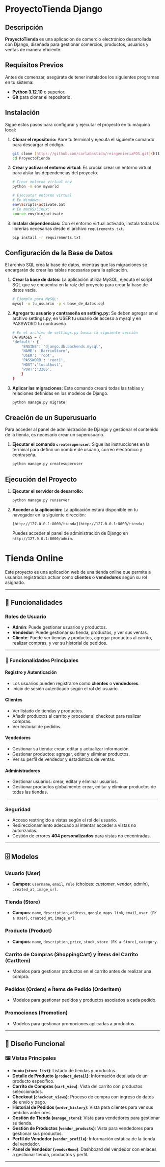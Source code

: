 # ProyectoTienda Django

## Descripción

**ProyectoTienda** es una aplicación de comercio electrónico desarrollada con Django, diseñada para gestionar comercios, productos, usuarios y ventas de manera eficiente.

## Requisitos Previos

Antes de comenzar, asegúrate de tener instalados los siguientes programas en tu sistema:

* **Python 3.12.10** o superior.
* **Git** para clonar el repositorio.

## Instalación

Sigue estos pasos para configurar y ejecutar el proyecto en tu máquina local:

1.  **Clonar el repositorio:** Abre tu terminal y ejecuta el siguiente comando para descargar el código.

    ```bash
    git clone [https://github.com/carlabastida/reingenieriaPOS.git](https://github.com/carlabastida/reingenieriaPOS.git)
    cd ProyectoTienda
    ```

2.  **Crear y activar el entorno virtual:** Es crucial crear un entorno virtual para aislar las dependencias del proyecto.

    ```bash
    # Crear entorno virtual env
    python -m env myworld

    # Ejecuutar entorno virtual
    # En Windows:
    env\Scripts\activate.bat
    # En macOS/Linux:
    source env/bin/activate
    ```

3.  **Instalar dependencias:** Con el entorno virtual activado, instala todas las librerías necesarias desde el archivo `requirements.txt`.

    ```bash
    pip install -r requirements.txt
    ```

## Configuración de la Base de Datos

El archivo SQL crea la base de datos, mientras que las migraciones se encargarán de crear las tablas necesarias para la aplicación.

1.  **Crear la base de datos:** La aplicación utiliza MySQL, ejecuta el script SQL que se encuentra en la raíz del proyecto para crear la base de datos vacía.

    ```bash
    # Ejemplo para MySQL:
    mysql -u tu_usuario -p < base_de_datos.sql
    ```
2. **Agregar tu usuario y contraseña en setting.py:** Se deben agregar en el archivo settings.py, en USER tu usuario de acceso a mysql y en PASSWORD tu contraseña

    ```bash
    # En el archivo de settings.py busca la siguiente sección
    DATABASES = {
    'default': {
        'ENGINE': 'django.db.backends.mysql',
        'NAME': 'BarrioStore',
        'USER': 'root',
        'PASSWORD': 'root1',
        'HOST':'localhost',
        'PORT':'3306',
        }
    }
    ```

3.  **Aplicar las migraciones:** Este comando creará todas las tablas y relaciones definidas en los modelos de Django.

    ```bash
    python manage.py migrate
    ```

## Creación de un Superusuario

Para acceder al panel de administración de Django y gestionar el contenido de la tienda, es necesario crear un superusuario.

1.  **Ejecutar el comando `createsuperuser`:** Sigue las instrucciones en la terminal para definir un nombre de usuario, correo electrónico y contraseña.

    ```bash
    python manage.py createsuperuser
    ```

## Ejecución del Proyecto

1.  **Ejecutar el servidor de desarrollo:**

    ```bash
    python manage.py runserver
    ```

2.  **Acceder a la aplicación:** La aplicación estará disponible en tu navegador en la siguiente dirección:

    ```
    [http://127.0.0.1:8000/tienda](http://127.0.0.1:8000/tienda)
    ```

    Puedes acceder al panel de administración de Django en `http://127.0.0.1:8000/admin`.

#  Tienda Online

Este proyecto es una aplicación web de una tienda online que permite a usuarios registrados actuar como **clientes** o **vendedores** según su rol asignado.

---

## 🚀 Funcionalidades

###  Roles de Usuario
- **Admin**: Puede gestionar usuarios y productos.  
- **Vendedor**: Puede gestionar su tienda, productos, y ver sus ventas.  
- **Cliente**: Puede ver tiendas y productos, agregar productos al carrito, realizar compras, y ver su historial de pedidos.  

---

### 📌 Funcionalidades Principales

####  Registro y Autenticación
- Los usuarios pueden registrarse como **clientes** o **vendedores**.  
- Inicio de sesión autenticado según el rol del usuario.  

####  Clientes
- Ver listado de tiendas y productos.  
- Añadir productos al carrito y proceder al checkout para realizar compras.  
- Ver historial de pedidos.  

####  Vendedores
- Gestionar su tienda: crear, editar y actualizar información.  
- Gestionar productos: agregar, editar y eliminar productos.  
- Ver su perfil de vendedor y estadísticas de ventas.  

####  Administradores
- Gestionar usuarios: crear, editar y eliminar usuarios.  
- Gestionar productos globalmente: crear, editar y eliminar productos de todas las tiendas.  

---

###  Seguridad
- Acceso restringido a vistas según el rol del usuario.  
- Redireccionamiento adecuado al intentar acceder a vistas no autorizadas.  
- Gestión de errores **404 personalizados** para vistas no encontradas.  

---

## 🗄️ Modelos

###  Usuario (User)
- **Campos**: `username`, `email`, `role` (choices: *customer*, *vendor*, *admin*), `created_at`, `image_url`.  

###  Tienda (Store)
- **Campos**: `name`, `description`, `address`, `google_maps_link`, `email`, `user (FK a User)`, `created_at`, `image_url`.  

###  Producto (Product)
- **Campos**: `name`, `description`, `price`, `stock`, `store (FK a Store)`, `category`.  

###  Carrito de Compras (ShoppingCart) y Ítems del Carrito (CartItem)
- Modelos para gestionar productos en el carrito antes de realizar una compra.  

###  Pedidos (Orders) e Ítems de Pedido (OrderItem)
- Modelos para gestionar pedidos y productos asociados a cada pedido.  

###  Promociones (Promotion)
- Modelos para gestionar promociones aplicadas a productos.  

---

## 🎨 Diseño Funcional


### 🖼️ Vistas Principales
- **Inicio (`store_list`)**: Listado de tiendas y productos.  
- **Detalle de Producto (`product_detail`)**: Información detallada de un producto específico.  
- **Carrito de Compras (`cart_view`)**: Vista del carrito con productos seleccionados.  
- **Checkout (`checkout_views`)**: Proceso de compra con ingreso de datos de envío y pago.  
- **Historial de Pedidos (`order_history`)**: Vista para clientes para ver sus pedidos anteriores.  
- **Gestión de Tienda (`manage_store`)**: Vista para vendedores para gestionar su tienda.  
- **Gestión de Productos (`vendor_products`)**: Vista para vendedores para gestionar sus productos.  
- **Perfil de Vendedor (`vendor_profile`)**: Información estática de la tienda del vendedor.  
- **Panel de Vendedor (`vendorHome`)**: Dashboard del vendedor con enlaces a gestionar tienda, productos y perfil.  

---
